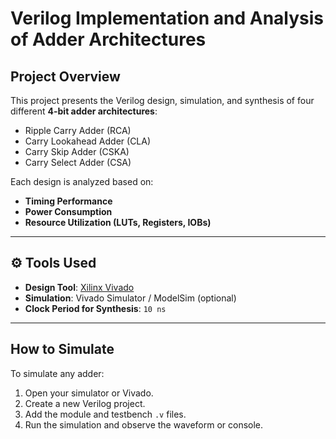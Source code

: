 # Verilog Implementation and Analysis of Adder Architectures

## Project Overview

This project presents the Verilog design, simulation, and synthesis of four different **4-bit adder architectures**:

-  Ripple Carry Adder (RCA)
-  Carry Lookahead Adder (CLA)
-  Carry Skip Adder (CSKA)
-  Carry Select Adder (CSA)

Each design is analyzed based on:
-  **Timing Performance**
-  **Power Consumption**
-  **Resource Utilization (LUTs, Registers, IOBs)**

---

## ⚙️ Tools Used

- **Design Tool**: [Xilinx Vivado](https://www.xilinx.com/products/design-tools/vivado.html)
- **Simulation**: Vivado Simulator / ModelSim (optional)
- **Clock Period for Synthesis**: `10 ns`

---

## How to Simulate

To simulate any adder:

1. Open your simulator or Vivado.
2. Create a new Verilog project.
3. Add the module and testbench `.v` files.
4. Run the simulation and observe the waveform or console.



